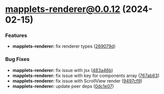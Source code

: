 # mapplets-renderer@0.0.12 (2024-02-15)

### Features

* **mapplets-renderer:** fix renderer types ([269079d](https://github.com/mapplesorg/mapplets/commit/269079de2c1fbd25b2cd1342dd7c48235c6610e2))


### Bug Fixes

* **mapplets-renderer:** fix issue with jsx ([483a46b](https://github.com/mapplesorg/mapplets/commit/483a46bc88b2f9962599e24edf61cb4f44f61357))
* **mapplets-renderer:** fix issue with key for components array ([767ab63](https://github.com/mapplesorg/mapplets/commit/767ab63fbf97938388ea1870153a0e1618922f52))
* **mapplets-renderer:** fix issue with ScrollView render ([9497cf9](https://github.com/mapplesorg/mapplets/commit/9497cf95537e2805633ef8897b3800a712acc469))
* **mapplets-renderer:** update peer deps ([0dc1e07](https://github.com/mapplesorg/mapplets/commit/0dc1e075fe3de64c0f00f3876367bb4cde6c7a87))

